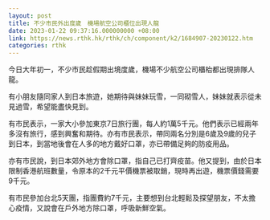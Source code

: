```yaml
---
layout: post
title: 不少市民外出度歲　機場航空公司櫃位出現人龍
date: 2023-01-22 09:37:16.000000000 +08:00
link: https://news.rthk.hk/rthk/ch/component/k2/1684907-20230122.htm
categories: rthk
---
```


今日大年初一，不少市民趁假期出境度歲，機場不少航空公司櫃枱都出現排隊人龍。

有小朋友隨同家人到日本旅遊，她期待與妹妹玩雪，一同砌雪人，妹妹就表示從未見過雪，希望能盡快見到。

有市民表示，一家大小參加東京7日旅行團，每人約1萬5千元。他們表示已經兩年多沒有旅行，感到興奮和期待。亦有市民表示，帶同兩名分別是6歲及9歲的兒子到日本，到當地後會在人多的地方戴好口罩，亦已帶備足夠的防疫用品。

亦有市民說，到日本郊外地方會除口罩，指自己已打齊疫苗。他又提到，由於日本限制香港航班數量，令原本的2千元平價機票被取銷，現時再出遊，機票價錢需要9千元。

有市民參加台北5天團，指團費約7千元，主要想到台北輕鬆及探望朋友，不太擔心疫情，又說會在戶外地方除口罩，呼吸新鮮空氣。
